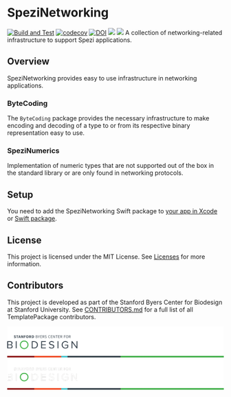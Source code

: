 <!--
                  
This source file is part of the Stanford Spezi open-source project

SPDX-FileCopyrightText: 2022 Stanford University and the project authors (see CONTRIBUTORS.md)

SPDX-License-Identifier: MIT
             
-->

# SpeziNetworking

[![Build and Test](https://github.com/StanfordSpezi/SpeziNetworking/actions/workflows/build-and-test.yml/badge.svg)](https://github.com/StanfordSpezi/SpeziNetworking/actions/workflows/build-and-test.yml)
[![codecov](https://codecov.io/gh/StanfordSpezi/SpeziNetworking/graph/badge.svg?token=emNLUokqWO)](https://codecov.io/gh/StanfordSpezi/SpeziNetworking)
[![DOI](https://zenodo.org/badge/811321013.svg)](https://zenodo.org/doi/10.5281/zenodo.11508061)
[![](https://img.shields.io/endpoint?url=https%3A%2F%2Fswiftpackageindex.com%2Fapi%2Fpackages%2FStanfordSpezi%2FSpeziNetworking%2Fbadge%3Ftype%3Dswift-versions)](https://swiftpackageindex.com/StanfordSpezi/SpeziNetworking)
[![](https://img.shields.io/endpoint?url=https%3A%2F%2Fswiftpackageindex.com%2Fapi%2Fpackages%2FStanfordSpezi%2FSpeziNetworking%2Fbadge%3Ftype%3Dplatforms)](https://swiftpackageindex.com/StanfordSpezi/SpeziNetworking)
A collection of networking-related infrastructure to support Spezi applications.

## Overview

SpeziNetworking provides easy to use infrastructure in networking applications.

### ByteCoding

The `ByteCoding` package provides the necessary infrastructure to make encoding and decoding of a type to or from its
respective binary representation easy to use.

### SpeziNumerics

Implementation of numeric types that are not supported out of the box in the standard library or are only found in networking protocols.

## Setup

You need to add the SpeziNetworking Swift package to
[your app in Xcode](https://developer.apple.com/documentation/xcode/adding-package-dependencies-to-your-app#) or
[Swift package](https://developer.apple.com/documentation/xcode/creating-a-standalone-swift-package-with-xcode#Add-a-dependency-on-another-Swift-package).

## License
This project is licensed under the MIT License. See [Licenses](https://github.com/StanfordSpezi/SpeziNetworking/tree/main/LICENSES) for more information.


## Contributors
This project is developed as part of the Stanford Byers Center for Biodesign at Stanford University.
See [CONTRIBUTORS.md](https://github.com/StanfordSpezi/SpeziNetworking/tree/main/CONTRIBUTORS.md) for a full list of all TemplatePackage contributors.

![Stanford Byers Center for Biodesign Logo](https://raw.githubusercontent.com/StanfordSpezi/.github/main/assets/Footer.png#gh-light-mode-only)
![Stanford Byers Center for Biodesign Logo](https://raw.githubusercontent.com/StanfordSpezi/.github/main/assets/Footer~dark.png#gh-dark-mode-only)
